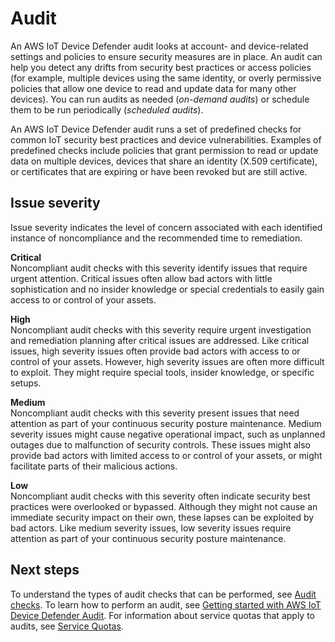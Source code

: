 # Audit<a name="device-defender-audit"></a>

An AWS IoT Device Defender audit looks at account\- and device\-related settings and policies to ensure security measures are in place\. An audit can help you detect any drifts from security best practices or access policies \(for example, multiple devices using the same identity, or overly permissive policies that allow one device to read and update data for many other devices\)\. You can run audits as needed \(*on\-demand audits*\) or schedule them to be run periodically \(*scheduled audits*\)\. 

An AWS IoT Device Defender audit runs a set of predefined checks for common IoT security best practices and device vulnerabilities\. Examples of predefined checks include policies that grant permission to read or update data on multiple devices, devices that share an identity \(X\.509 certificate\), or certificates that are expiring or have been revoked but are still active\.

## Issue severity<a name="device-defender-audit-severity"></a>

Issue severity indicates the level of concern associated with each identified instance of noncompliance and the recommended time to remediation\.

**Critical**  
Noncompliant audit checks with this severity identify issues that require urgent attention\. Critical issues often allow bad actors with little sophistication and no insider knowledge or special credentials to easily gain access to or control of your assets\.

**High**  
Noncompliant audit checks with this severity require urgent investigation and remediation planning after critical issues are addressed\. Like critical issues, high severity issues often provide bad actors with access to or control of your assets\. However, high severity issues are often more difficult to exploit\. They might require special tools, insider knowledge, or specific setups\.

**Medium**  
Noncompliant audit checks with this severity present issues that need attention as part of your continuous security posture maintenance\. Medium severity issues might cause negative operational impact, such as unplanned outages due to malfunction of security controls\. These issues might also provide bad actors with limited access to or control of your assets, or might facilitate parts of their malicious actions\.

**Low**  
Noncompliant audit checks with this severity often indicate security best practices were overlooked or bypassed\. Although they might not cause an immediate security impact on their own, these lapses can be exploited by bad actors\. Like medium severity issues, low severity issues require attention as part of your continuous security posture maintenance\.

## Next steps<a name="device-defender-audit-severity-next-steps"></a>

To understand the types of audit checks that can be performed, see [Audit checks](device-defender-audit-checks.md)\. To learn how to perform an audit, see [Getting started with AWS IoT Device Defender Audit](audit-tutorial.md)\. For information about service quotas that apply to audits, see [Service Quotas](https://docs.aws.amazon.com/general/latest/gr/iot-core.html#limits_iot)\.